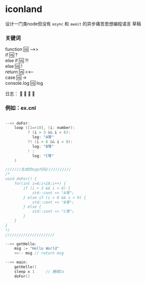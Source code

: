 # iconland
设计一门类node但没有 `async` 和 `await` 的异步痛苦思想编程语言
草稿

### 关键词
function 🆚 -->> <br>
if 🆚 ? <br>
else if  🆚 ?! <br>
else 🆚 ! <br>
return 🆚 <<-- <br>
case 🆚 -> <br>
console.log 🆚 log <br>




日志：
📘
📗
📙
📕



### 例如：ex.cnl
```cpp

-->> doFor:
    loop ([1=>10], (i: number):
          ? (i > 3 && i < 6):
            log: "A等"
          ?! (i > 6 && i < 9):
            log: "B等"
          ! :
            log: "C等"
    )

///////生成的cpp代码///////////
/*
void doFor() {
    for(int i=0;i<10;i++) {
        if (i > 3 && i < 6) {
            std::cont << "A等";
        } else if (i > 6 && i < 9) {
            std::cont << "B等";
        } else {
            std::cont << "C等";
        }
    }
}
*/
//////////////////////

-->> getHello:
    msg := "Hello World"
    <<-- msg // return msg

-->> main:
    getHello()
    sleep x 1     // 睡眠1s
    doFor()

```
